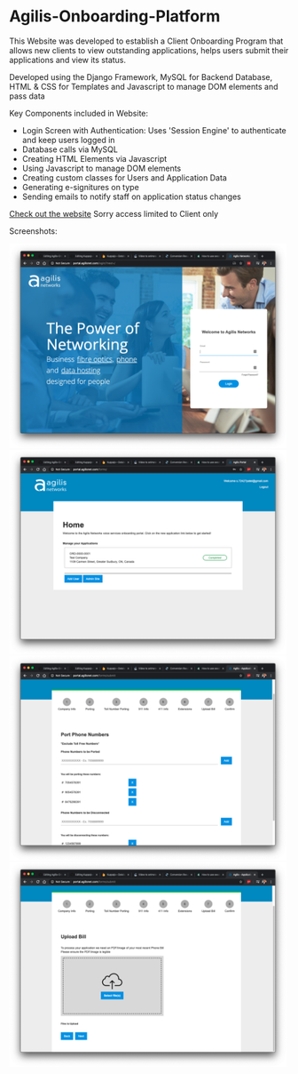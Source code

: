 # Agilis-Onboarding-Platform

This Website was developed to establish a Client Onboarding Program that allows new clients to view outstanding applications, helps users submit their applications and view its status.

Developed using the Django Framework, MySQL for Backend Database, HTML & CSS for Templates and Javascript to manage DOM elements and pass data


Key Components included in Website: 
- Login Screen with Authentication: Uses 'Session Engine' to authenticate and keep users logged in
- Database calls via MySQL
- Creating HTML Elements via Javascript
- Using Javascript to manage DOM elements
- Creating custom classes for Users and Application Data
- Generating e-signitures on type
- Sending emails to notify staff on application status changes


<a href="http://portal.agilisnet.com/login/?next=/">Check out the website</a>
Sorry access limited to Client only


Screenshots:

<img src="Images/login.png" alt="Main Image" width="500"/><img src="Images/apps.png" alt="Location Image" width="500"/><img src="Images/form1.png" alt="Scan Image" width="500"/><img src="Images/form2.png" alt="Scan Image" width="500"/>
